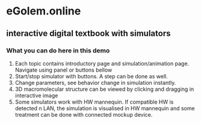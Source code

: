 <div class="w3-center">

# eGolem.online
## interactive digital textbook with simulators

</div>

### What you can do here in this demo
1. Each topic contains introductory page and simulation/animation page. Navigate using panel or buttons bellow
2. Start/stop simulator with buttons. A step can be done as well.
3. Change parameters, see behavior change in simulation instantly.
4. 3D macromolecular structure can be viewed by clicking and dragging in interactive image
5. Some simulators work with HW mannequin. If compatible HW is detected n LAN, the simulation is visualised in HW mannequin and some treatment can be done with connected mockup device.

<bdl-carousel images="navigationleft.gif|navigationbottom.gif|simulatorstartstop.gif|3dstructure.gif" infos="Each topic contains introductory page and simulation/animation page. Navigate using panel| Got to previous or next page using buttons below each page. | Start/stop simulator with buttons. A step can be done as well|3D macromolecular structure can be viewed by clicking and dragging in interactive image" interval="20"></bdl-carousel>
